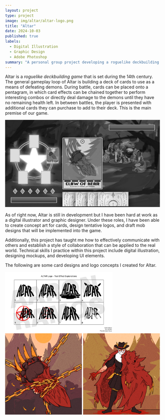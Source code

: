 ```yaml
---
layout: project
type: project
image: img/altar/altar-logo.png
title: "Altar"
date: 2024-10-03
published: true
labels:
  - Digital Illustration
  - Graphic Design
  - Adobe Photoshop
summary: "A personal group project developing a roguelike deckbuilding game."
---
```


Altar is a _roguelike deckbuilding game_ that is set during the 14th century. The general gameplay loop of Altar is building a deck of cards to use as a means of defeating demons. During battle, cards can be placed onto a pentagram, in which card effects can be chained together to perform interesting combos or directly deal damage to the demons until they have no remaining health left. In between battles, the player is presented with additional cards they can purchase to add to their deck. This is the main premise of our game.

<img class="img-fluid" width="1500px" class="rounded float-start pe-4" src="../img/altar/Altar_Demo.jpg">

As of right now, Altar is still in development but I have been hard at work as a digital illustrator and graphic designer. Under these roles, I have been able to create concept art for cards, design tentative logos, and draft mob designs that will be implemented into the game. 

Additionally, this project has taught me how to effectively communicate with others and establish a style of collaboration that can be applied to the real world. Technical skills I practice within this project include digital illustration, designing mockups, and developing UI elements.

The following are some card designs and logo concepts I created for Altar.

<img class="img-fluid" width="350px" src="../img/altar/altar-logo-sheet.png">
<img class="img-fluid" width="250x" src="../img/altar/bearClaw.png">
<img class="img-fluid" width="250px" src="../img/altar/bearHide.png">